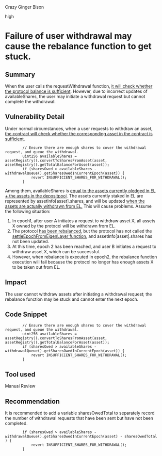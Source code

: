 Crazy Ginger Bison

high

# Failure of user withdrawal may cause the rebalance function to get stuck.

## Summary
When the user calls the requestWithdrawal function, [it will check whether the protocol balance is sufficient](https://github.com/sherlock-audit/2024-02-rio-network-core-protocol/blob/4f01e065c1ed346875cf5b05d2b43e0bcdb4c849/rio-sherlock-audit/contracts/restaking/RioLRTCoordinator.sol#L111). However, due to incorrect updates of availableShares, the user may initiate a withdrawal request but cannot complete the withdrawal.

## Vulnerability Detail
Under normal circumstances, when a user requests to withdraw an asset, [the contract will check whether the corresponding asset in the contract is sufficient](https://github.com/sherlock-audit/2024-02-rio-network-core-protocol/blob/4f01e065c1ed346875cf5b05d2b43e0bcdb4c849/rio-sherlock-audit/contracts/restaking/RioLRTCoordinator.sol#L111).
```solidity
        // Ensure there are enough shares to cover the withdrawal request, and queue the withdrawal.
        uint256 availableShares = assetRegistry().convertToSharesFromAsset(asset, assetRegistry().getTotalBalanceForAsset(asset));
        if (sharesOwed > availableShares - withdrawalQueue().getSharesOwedInCurrentEpoch(asset)) {
            revert INSUFFICIENT_SHARES_FOR_WITHDRAWAL();
        }
```
Among them, availableShares is [equal to the assets currently pledged in EL + the assets in the depositpool](https://github.com/sherlock-audit/2024-02-rio-network-core-protocol/blob/4f01e065c1ed346875cf5b05d2b43e0bcdb4c849/rio-sherlock-audit/contracts/restaking/RioLRTAssetRegistry.sol#L89C1-L102C6). The assets currently staked in EL are represented by assetInfo[asset].shares, and will be updated [when the assets are actually withdrawn from EL.](https://github.com/sherlock-audit/2024-02-rio-network-core-protocol/blob/4f01e065c1ed346875cf5b05d2b43e0bcdb4c849/rio-sherlock-audit/contracts/restaking/RioLRTWithdrawalQueue.sol#L238) This will cause problems.
Assume the following situation:
1. In epoch1, after user A initiates a request to withdraw asset X, all assets X owned by the protocol will be withdrawn from EL.
2. The protocol [has been rebalanced](https://github.com/sherlock-audit/2024-02-rio-network-core-protocol/blob/4f01e065c1ed346875cf5b05d2b43e0bcdb4c849/rio-sherlock-audit/contracts/restaking/RioLRTCoordinator.sol#L121), but the protocol has not called the [settleEpochFromEigenLayer function](https://github.com/sherlock-audit/2024-02-rio-network-core-protocol/blob/4f01e065c1ed346875cf5b05d2b43e0bcdb4c849/rio-sherlock-audit/contracts/restaking/RioLRTWithdrawalQueue.sol#L216C14-L216C39), and assetInfo[asset].shares has not been updated.
3. At this time, epoch 2 has been reached, and user B initiates a request to withdraw asset X, which can be successful.
4. However, when rebalance is executed in epoch2, the rebalance function execution will fail because the protocol no longer has enough assets X to be taken out from EL.

## Impact
The user cannot withdraw assets after initiating a withdrawal request; the rebalance function may be stuck and cannot enter the next epoch.

## Code Snippet
```solidity
        // Ensure there are enough shares to cover the withdrawal request, and queue the withdrawal.
        uint256 availableShares = assetRegistry().convertToSharesFromAsset(asset, assetRegistry().getTotalBalanceForAsset(asset));
        if (sharesOwed > availableShares - withdrawalQueue().getSharesOwedInCurrentEpoch(asset)) {
            revert INSUFFICIENT_SHARES_FOR_WITHDRAWAL();
        }
```

## Tool used

Manual Review

## Recommendation
It is recommended to add a variable sharesOwedTotal to separately record the number of withdrawal requests that have been sent but have not been completed.
```solidity
        if (sharesOwed > availableShares - withdrawalQueue().getSharesOwedInCurrentEpoch(asset) - sharesOwedTotal ) {
            revert INSUFFICIENT_SHARES_FOR_WITHDRAWAL();
        }
```
